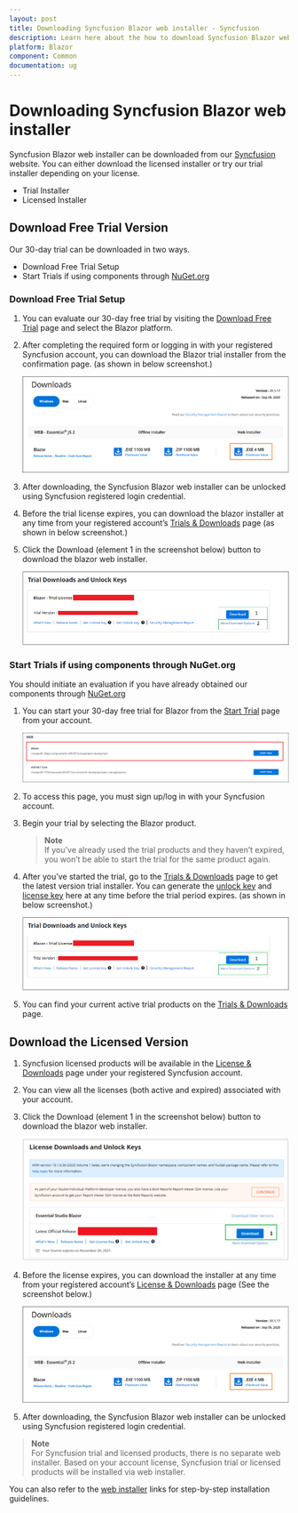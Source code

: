 ```yaml
---
layout: post
title: Downloading Syncfusion Blazor web installer - Syncfusion
description: Learn here about the how to download Syncfusion Blazor web installer from our syncfusion website with license.
platform: Blazor
component: Common
documentation: ug
---
```


# Downloading Syncfusion Blazor web installer

Syncfusion Blazor web installer can be downloaded from our [Syncfusion](https://www.syncfusion.com/blazor-components) website. You can either download the licensed installer or try our trial installer depending on your license.

* Trial Installer
* Licensed Installer

## Download Free Trial Version

Our 30-day trial can be downloaded in two ways.

* Download Free Trial Setup
* Start Trials if using components through [NuGet.org](https://www.nuget.org/packages?q=syncfusion)

### Download Free Trial Setup

1. You can evaluate our 30-day free trial by visiting the [Download Free Trial](https://www.syncfusion.com/downloads) page and select the Blazor platform.

2. After completing the required form or logging in with your registered Syncfusion account, you can download the Blazor trial installer from the confirmation page. (as shown in below screenshot.)

   ![Trial Confirmation](images/blazor-web-trial.png)

3. After downloading, the Syncfusion Blazor web installer can be unlocked using Syncfusion registered login credential.

4. Before the trial license expires, you can download the blazor installer at any time from your registered account’s [Trials & Downloads](https://www.syncfusion.com/account/manage-trials/downloads) page (as shown in below screenshot.)

5. Click the Download (element 1 in the screenshot below) button to download the blazor web installer.

   ![Trial Downlaod Online Installer](images/start-trial-download-installer-1.png)

### Start Trials if using components through NuGet.org

You should initiate an evaluation if you have already obtained our components through [NuGet.org](https://www.nuget.org/packages?q=syncfusion)

1. You can start your 30-day free trial for Blazor from the [Start Trial](https://www.syncfusion.com/account/manage-trials/start-trials) page from your account.

   ![Trial Download](images/start-trial-download.png)

2. To access this page, you must sign up/log in with your Syncfusion account.

3. Begin your trial by selecting the Blazor product.

   > **Note** <br /> If you’ve already used the trial products and they haven’t expired, you won’t be able to start the trial for the same product again.

4. After you’ve started the trial, go to the [Trials & Downloads](https://www.syncfusion.com/account/manage-trials/downloads) page to get the latest version trial installer. You can generate the [unlock key](https://www.syncfusion.com/kb/8069/how-to-generate-unlock-key-for-essentials-studio-products) and [license key](https://blazor.syncfusion.com/documentation/getting-started/license-key/how-to-generate) here at any time before the trial period expires. (as shown in below screenshot.)

   ![Start Trial download](images/start-trial-download-installer.png)

5. You can find your current active trial products on the [Trials & Downloads](https://www.syncfusion.com/account/manage-trials/downloads) page.

## Download the Licensed Version

1. Syncfusion licensed products will be available in the [License & Downloads](https://www.syncfusion.com/account/downloads) page under your registered Syncfusion account.

2. You can view all the licenses (both active and expired) associated with your account.

3. Click the Download (element 1 in the screenshot below) button to download the blazor web installer.

   ![License Download Installer](images/blazor-license-download-installer.png)

4. Before the license expires, you can download the installer at any time from your registered account’s [License & Downloads](https://www.syncfusion.com/account/downloads) page (See the screenshot below.)

   ![License Download Installer](images/blazor-web-installer-license.png)

5. After downloading, the Syncfusion Blazor web installer can be unlocked using Syncfusion registered login credential.

> **Note** <br /> For Syncfusion trial and licensed products, there is no separate web installer. Based on your account license, Syncfusion trial or licensed products will be installed via web installer.

You can also refer to the [web installer](https://blazor.syncfusion.com/documentation/installation/web-installer/how-to-install)  links for step-by-step installation guidelines.
